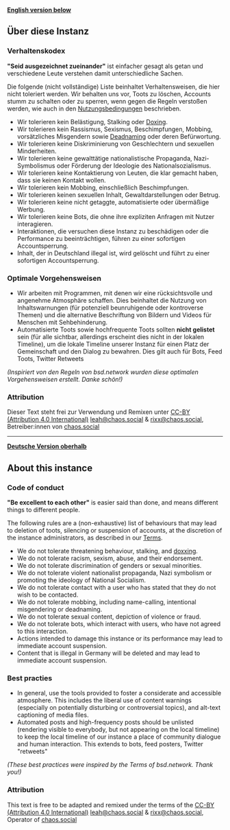**[English version below](https://osna.social/about/more#about-this-instance)**

## Über diese Instanz

### Verhaltenskodex

**"Seid ausgezeichnet zueinander"** ist einfacher gesagt als getan und verschiedene Leute verstehen damit unterschiedliche Sachen.

Die folgende (nicht vollständige) Liste beinhaltet Verhaltensweisen, die hier nicht toleriert werden. Wir behalten uns vor, Toots zu löschen, Accounts stumm zu schalten oder zu sperren, wenn gegen die Regeln verstoßen werden, wie auch in den [Nutzungsbedingungen](https://osna.social/terms) beschrieben.

* Wir tolerieren kein Belästigung, Stalking oder [Doxing](https://de.wikipedia.org/wiki/Doxing).
* Wir tolerieren kein Rassismus, Sexismus, Beschimpfungen, Mobbing, vorsätzliches Misgendern sowie [Deadnaming](https://queer-lexikon.net/2019/12/23/deadname/) oder deren Befürwortung.
* Wir tolerieren keine Diskriminierung von Geschlechtern und sexuellen Minderheiten.
* Wir tolerieren keine gewalttätige nationalistische Propaganda, Nazi-Symbolismus oder Förderung der Ideologie des Nationalsozialismus.
* Wir tolerieren keine Kontaktierung von Leuten, die klar gemacht haben, dass sie keinen Kontakt wollen.
* Wir tolerieren kein Mobbing, einschließlich Beschimpfungen.
* Wir tolerieren keinen sexuellen Inhalt, Gewaltdarstellungen oder Betrug.
* Wir tolerieren keine nicht getaggte, automatisierte oder übermäßige Werbung.
* Wir tolerieren keine Bots, die ohne ihre expliziten Anfragen mit Nutzer interagieren.
* Interaktionen, die versuchen diese Instanz zu beschädigen oder die Performance zu beeinträchtigen, führen zu einer sofortigen Accountsperrung.
* Inhalt, der in Deutschland illegal ist, wird gelöscht und führt zu einer sofortigen Accountsperrung.

### Optimale Vorgehensweisen

* Wir arbeiten mit Programmen, mit denen wir eine rücksichtsvolle und angenehme Atmosphäre schaffen. Dies beinhaltet die Nutzung von Inhaltswarnungen (für potenziell beunruhigende oder kontroverse Themen) und die alternative Beschriftung von Bildern und Videos für Menschen mit Sehbehinderung.
* Automatisierte Toots sowie hochfrequente Toots sollten **nicht gelistet** sein (für alle sichtbar, allerdings erscheint dies nicht in der lokalen Timeline), um die lokale Timeline unserer Instanz für einen Platz der Gemeinschaft und den Dialog zu bewahren. Dies gilt auch für Bots, Feed Toots, Twitter Retweets

*(Inspiriert von den Regeln von bsd.network wurden diese optimalen Vorgehensweisen erstellt. Danke schön!)*

### Attribution

Dieser Text steht frei zur Verwendung und Remixen unter [CC-BY (Attribution 4.0 International)](https://creativecommons.org/licenses/by/4.0/) [leah@chaos.social](https://chaos.social/@leah) & [rixx@chaos.social](https://chaos.social/@rixx), Betreiber:innen von [chaos.social](https://chaos.social/)

---

**[Deutsche Version oberhalb](https://osna.social/about/more#über-diese-instanz)**

## About this instance

### Code of conduct

**"Be excellent to each other"** is easier said than done, and means different things to different people.

The following rules are a (non-exhaustive) list of behaviours that may lead to deletion of toots, silencing or suspension of accounts, at the discretion of the instance administrators, as described in our [Terms](https://osna.social/terms).

* We do not tolerate threatening behaviour, stalking, and [doxxing](https://en.wikipedia.org/wiki/Doxing).
* We do not tolerate racism, sexism, abuse, and their endorsement.
* We do not tolerate discrimination of genders or sexual minorities.
* We do not tolerate violent nationalist propaganda, Nazi symbolism or promoting the ideology of National Socialism.
* We do not tolerate contact with a user who has stated that they do not wish to be contacted.
* We do not tolerate mobbing, including name-calling, intentional misgendering or deadnaming.
* We do not tolerate sexual content, depiction of violence or fraud.
* We do not tolerate bots, which interact with users, who have not agreed to this interaction.
* Actions intended to damage this instance or its performance may lead to immediate account suspension.
* Content that is illegal in Germany will be deleted and may lead to immediate account suspension.

### Best practies

* In general, use the tools provided to foster a considerate and accessible atmosphere. This includes the liberal use of content warnings (especially on potentially disturbing or controversial topics), and alt-text captioning of media files.
* Automated posts and high-frequency posts should be unlisted (rendering visible to everybody, but not appearing on the local timeline) to keep the local timeline of our instance a place of community dialogue and human interaction. This extends to bots, feed posters, Twitter "retweets"

*(These best practices were inspired by the Terms of bsd.network. Thank you!)*

### Attribution

This text is free to be adapted and remixed under the terms of the [CC-BY (Attribution 4.0 International)](https://creativecommons.org/licenses/by/4.0/) [leah@chaos.social](https://chaos.social/@leah) & [rixx@chaos.social](https://chaos.social/@rixx), Operator of [chaos.social](https://chaos.social/)
